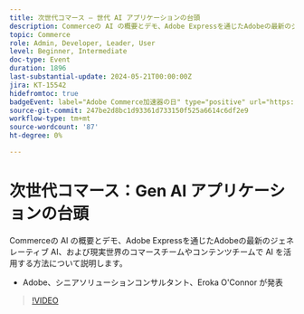 ```yaml
---
title: 次世代コマース – 世代 AI アプリケーションの台頭
description: Commerceの AI の概要とデモ、Adobe Expressを通じたAdobeの最新のジェネレーティブ AI、および現実世界のコマースチームやコンテンツチームで AI を活用する方法について説明します。
topic: Commerce
role: Admin, Developer, Leader, User
level: Beginner, Intermediate
doc-type: Event
duration: 1896
last-substantial-update: 2024-05-21T00:00:00Z
jira: KT-15542
hidefromtoc: true
badgeEvent: label="Adobe Commerce加速器の日" type="positive" url="https://experienceleague.adobe.com/en/docs/events/apac-commerce-recordings/2024/accelerator-day/overview.html"
source-git-commit: 247be2d8bc1d93361d733150f525a6614c6df2e9
workflow-type: tm+mt
source-wordcount: '87'
ht-degree: 0%

---
```



# 次世代コマース：Gen AI アプリケーションの台頭

Commerceの AI の概要とデモ、Adobe Expressを通じたAdobeの最新のジェネレーティブ AI、および現実世界のコマースチームやコンテンツチームで AI を活用する方法について説明します。

+ Adobe、シニアソリューションコンサルタント、Eroka O&#39;Connor が発表

>[!VIDEO](https://video.tv.adobe.com/v/3429269/?learn=on)
